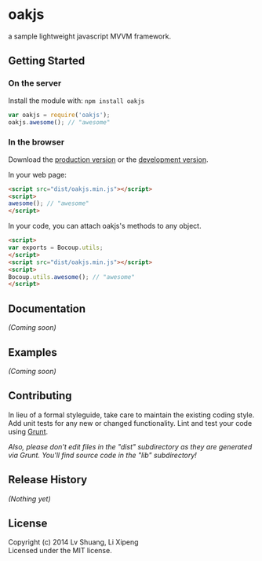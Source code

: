 # oakjs

a sample lightweight javascript MVVM framework.

## Getting Started
### On the server
Install the module with: `npm install oakjs`

```javascript
var oakjs = require('oakjs');
oakjs.awesome(); // "awesome"
```

### In the browser
Download the [production version][min] or the [development version][max].

[min]: https://raw.github.com/hahaps/OakJS/master/dist/oakjs.min.js
[max]: https://raw.github.com/hahaps/OakJS/master/dist/oakjs.js

In your web page:

```html
<script src="dist/oakjs.min.js"></script>
<script>
awesome(); // "awesome"
</script>
```

In your code, you can attach oakjs's methods to any object.

```html
<script>
var exports = Bocoup.utils;
</script>
<script src="dist/oakjs.min.js"></script>
<script>
Bocoup.utils.awesome(); // "awesome"
</script>
```

## Documentation
_(Coming soon)_

## Examples
_(Coming soon)_

## Contributing
In lieu of a formal styleguide, take care to maintain the existing coding style. Add unit tests for any new or changed functionality. Lint and test your code using [Grunt](http://gruntjs.com/).

_Also, please don't edit files in the "dist" subdirectory as they are generated via Grunt. You'll find source code in the "lib" subdirectory!_

## Release History
_(Nothing yet)_

## License
Copyright (c) 2014 Lv Shuang, Li Xipeng  
Licensed under the MIT license.
